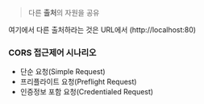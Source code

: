 > 다른 **출처**의 자원을 공유

여기에서 다른 출처하라는 것은 URL에서 (http://localhost:80)

### CORS 접근제어 시나리오
- 단순 요청(Simple Request)
- 프리플라이트 요청(Preflight Request)
- 인증정보 포함 요청(Credentialed Request)

